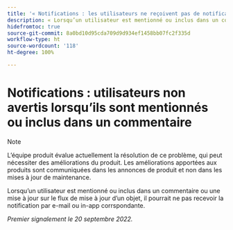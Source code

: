 ```yaml
---
title: '« Notifications : les utilisateurs ne reçoivent pas de notification par e-mail ou in-app lorsqu’ils sont mentionnés ou inclus dans un commentaire »'
description: « Lorsqu’un utilisateur est mentionné ou inclus dans un commentaire ou une mise à jour sur le flux de mise à jour d’un objet, il pourrait ne pas recevoir la notification par e-mail ou in-app corrspondante. »
hidefromtoc: true
source-git-commit: 8a0bd10d95cda709d9d934ef1458bb07fc2f335d
workflow-type: ht
source-wordcount: '118'
ht-degree: 100%

---
```



# Notifications : utilisateurs non avertis lorsqu’ils sont mentionnés ou inclus dans un commentaire

>[!NOTE]
>
>L’équipe produit évalue actuellement la résolution de ce problème, qui peut nécessiter des améliorations du produit. Les améliorations apportées aux produits sont communiquées dans les annonces de produit et non dans les mises à jour de maintenance.

Lorsqu’un utilisateur est mentionné ou inclus dans un commentaire ou une mise à jour sur le flux de mise à jour d’un objet, il pourrait ne pas recevoir la notification par e-mail ou in-app corrspondante.

_Premier signalement le 20 septembre 2022._

